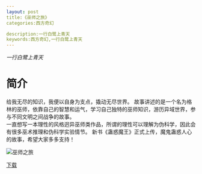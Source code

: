 ```yaml
---
layout: post
title:《巫师之旅》
categories:西方奇幻

description:一行白鹭上青天
keywords:西方奇幻,一行白鹭上青天
---
```

*一行白鹭上青天*

# 简介

给我无尽的知识，我便以自身为支点，撬动无尽世界。
故事讲述的是一个名为格林的巫师，依靠自己的智慧和运气，学习自己独特的巫师知识，游历异域世界，参与不同文明之间战争的故事。        
一直想写一本理性的风格迥异巫师类作品，所谓的理性可以理解为伪科学，因此会有很多巫术推理和伪科学实验情节。
新书《蛊惑魔王》正式上传，魔鬼蛊惑人心的故事，希望大家多多支持！

![巫师之旅](https://img.imiaobige.com/56784/102014.jpg)

[下载](https://public.by.files.1drv.com/y4mYaGGG0k2rAMJcwUZhC3AR_c14EbL-q1ddKwmdzZWNDFglQ6KZeg3GqPO-zhzDz49Mfi6RYavmqVer0ORZXre987FRRPZ-3CrMQ4WibwRwz7xnpGOUFjlP4ME9vRLMeX2mZeUF7WFkhdwdhlPoXNFczVU2Rq4jKcI1f36FV7sMQoLY1XE5dtOapZqIma-uUhk6VmoPpeXWJ53Ue7RY5cVk1jxP6-3ymc5Owja722VuCQtjx6B_O_drlMbqOtKtJ0J)
